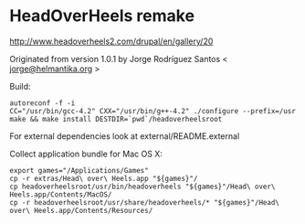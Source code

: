 # HeadOverHeels remake

http://www.headoverheels2.com/drupal/en/gallery/20

Originated from version 1.0.1 by Jorge Rodríguez Santos < jorge@helmantika.org >

Build:

    autoreconf -f -i
    CC="/usr/bin/gcc-4.2" CXX="/usr/bin/g++-4.2" ./configure --prefix=/usr
    make && make install DESTDIR=`pwd`/headoverheelsroot

For external dependencies look at external/README.external

Collect application bundle for Mac OS X:

    export games="/Applications/Games"
    cp -r extras/Head\ over\ Heels.app "${games}"/
    cp headoverheelsroot/usr/bin/headoverheels "${games}"/Head\ over\ Heels.app/Contents/MacOS/
    cp -r headoverheelsroot/usr/share/headoverheels/* "${games}"/Head\ over\ Heels.app/Contents/Resources/
